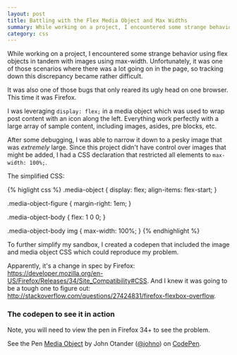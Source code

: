 ```yaml
---
layout: post
title: Battling with the Flex Media Object and Max Widths
summary: While working on a project, I encountered some strange behavior using flex objects in tandem with images using max-width.
category: css
---
```


While working on a project, I encountered some strange behavior using flex objects in tandem
with images using max-width. Unfortunately, it was one of those scenarios where there was a
lot going on in the page, so tracking down this discrepancy became rather difficult.

It was also one of those bugs that only reared its ugly head on one browser. This time
it was Firefox.

I was leveraging `display: flex;` in a media object which was used to wrap post content
with an icon along the left. Everything work perfectly with a large array of sample content,
including images, asides, pre blocks, etc.

After some debugging, I was able to narrow it down to a pesky image that was _extremely_
large. Since this project didn't have control over images that might be added, I had a CSS
declaration that restricted all elements to `max-width: 100%;`.

The simplified CSS:

{% higlight css %}
.media-object {
  display: flex;
  align-items: flex-start;
}

.media-object-figure {
  margin-right: 1em;
}

.media-object-body {
  flex: 1 0 0;
}

.media-object-body img {
  max-width: 100%;
}
{% endhighlight %}

To further simplify my sandbox, I created a codepen that included the image and media object CSS
which could reproduce my problem.

Apparently, it's a change in spec by Firefox: <https://developer.mozilla.org/en-US/Firefox/Releases/34/Site_Compatibility#CSS>.
And I knew it was going to be a tough one to figure out: <http://stackoverflow.com/questions/27424831/firefox-flexbox-overflow>.

### The codepen to see it in action

Note, you will need to view the pen in Firefox 34+ to see the problem.

<p data-height="268" data-theme-id="125" data-slug-hash="GgjzPd" data-default-tab="result" data-user="johno" class='codepen'>See the Pen <a href='http://codepen.io/johno/pen/GgjzPd/'>Media Object</a> by John Otander (<a href='http://codepen.io/johno'>@johno</a>) on <a href='http://codepen.io'>CodePen</a>.</p>
<script async src="//assets.codepen.io/assets/embed/ei.js"></script>

